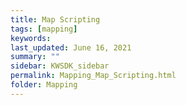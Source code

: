 ```yaml
---
title: Map Scripting
tags: [mapping]
keywords: 
last_updated: June 16, 2021
summary: ""
sidebar: KWSDK_sidebar
permalink: Mapping_Map_Scripting.html
folder: Mapping
---
```

